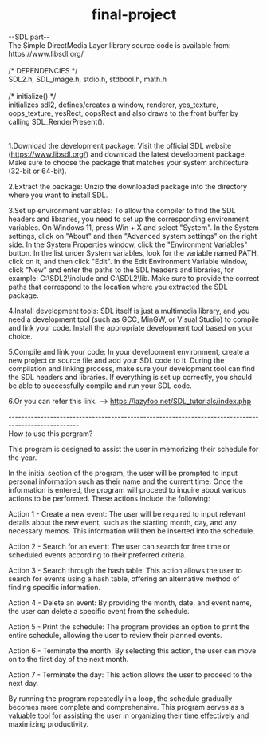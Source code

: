 <h1 style="text-align: center;">final-project</h1>
--SDL part-- </br>
The Simple DirectMedia Layer library source code is available from:</br>
https://www.libsdl.org/</br>
</br>
/* DEPENDENCIES */</br>
SDL2.h, SDL_image.h, stdio.h, stdbool.h, math.h</br> 
</br>
/* initialize() */ </br>
initializes sdl2, defines/creates a window, renderer, yes_texture, oops_texture, yesRect, oopsRect and also draws to the front buffer by calling SDL_RenderPresent().</br>
</br>

1.Download the development package: Visit the official SDL website (https://www.libsdl.org/) and download the latest development package. Make sure to choose the package that matches your system architecture (32-bit or 64-bit).</br>

2.Extract the package: Unzip the downloaded package into the directory where you want to install SDL.</br>

3.Set up environment variables: To allow the compiler to find the SDL headers and libraries, you need to set up the corresponding environment variables. On Windows 11, press Win + X and select "System". In the System settings, click on "About" and then "Advanced system settings" on the right side. In the System Properties window, click the "Environment Variables" button. In the list under System variables, look for the variable named PATH, click on it, and then click "Edit". In the Edit Environment Variable window, click "New" and enter the paths to the SDL headers and libraries, for example: C:\SDL2\include and C:\SDL2\lib. Make sure to provide the correct paths that correspond to the location where you extracted the SDL package.</br>

4.Install development tools: SDL itself is just a multimedia library, and you need a development tool (such as GCC, MinGW, or Visual Studio) to compile and link your code. Install the appropriate development tool based on your choice.</br>

5.Compile and link your code: In your development environment, create a new project or source file and add your SDL code to it. During the compilation and linking process, make sure your development tool can find the SDL headers and libraries. If everything is set up correctly, you should be able to successfully compile and run your SDL code.</br>

6.Or you can refer this link. --> https://lazyfoo.net/SDL_tutorials/index.php

----------------------------------------------------------------------------------------------------</br>
How to use this porgram?</br>

This program is designed to assist the user in memorizing their schedule for the year.</br>

In the initial section of the program, the user will be prompted to input personal information such as their name and the current time. Once the information is entered, the program will proceed to inquire about various actions to be performed. These actions include the following:</br>

Action 1 - Create a new event: The user will be required to input relevant details about the new event, such as the starting month, day, and any necessary memos. This information will then be inserted into the schedule.</br>

Action 2 - Search for an event: The user can search for free time or scheduled events according to their preferred criteria.</br>

Action 3 - Search through the hash table: This action allows the user to search for events using a hash table, offering an alternative method of finding specific information.</br>

Action 4 - Delete an event: By providing the month, date, and event name, the user can delete a specific event from the schedule.</br>

Action 5 - Print the schedule: The program provides an option to print the entire schedule, allowing the user to review their planned events.</br>

Action 6 - Terminate the month: By selecting this action, the user can move on to the first day of the next month.</br>

Action 7 - Terminate the day: This action allows the user to proceed to the next day.</br>

By running the program repeatedly in a loop, the schedule gradually becomes more complete and comprehensive. This program serves as a valuable tool for assisting the user in organizing their time effectively and maximizing productivity.
